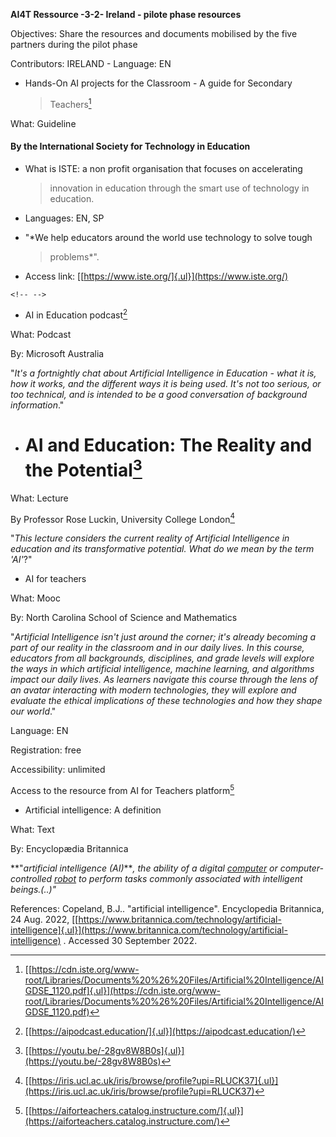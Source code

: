 **AI4T Ressource -3-2- Ireland - pilote phase resources**

Objectives: Share the resources and documents mobilised by the five
partners during the pilot phase

Contributors: IRELAND - Language: EN

-   Hands-On AI projects for the Classroom - A guide for Secondary
    > Teachers[^1]

What: Guideline

#### **By the International Society for Technology in Education**

-   What is ISTE: a non profit organisation that focuses on accelerating
    > innovation in education through the smart use of technology in
    > education.

-   Languages: EN, SP

-   "*We help educators around the world use technology to solve tough
    > problems*".

-   Access link: [[https://www.iste.org/]{.ul}](https://www.iste.org/)

```{=html}
<!-- -->
```
-   AI in Education podcast[^2]

What: Podcast

By: Microsoft Australia

"*It\'s a fortnightly chat about Artificial Intelligence in Education -
what it is, how it works, and the different ways it is being used. It\'s
not too serious, or too technical, and is intended to be a good
conversation of background information*."

-   # AI and Education: The Reality and the Potential[^3]

What: Lecture

By Professor Rose Luckin, University College London[^4]

"*This lecture considers the current reality of Artificial Intelligence
in education and its transformative potential. What do we mean by the
term \'AI\'*?"

-   AI for teachers

What: Mooc

By: North Carolina School of Science and Mathematics

"*Artificial Intelligence isn\'t just around the corner; it's already
becoming a part of our reality in the classroom and in our daily lives.
In this course, educators from all backgrounds, disciplines, and grade
levels will explore the ways in which artificial intelligence, machine
learning, and algorithms impact our daily lives. As learners navigate
this course through the lens of an avatar interacting with modern
technologies, they will explore and evaluate the ethical implications of
these technologies and how they shape our world*."

Language: EN

Registration: free

Accessibility: unlimited

Access to the resource from AI for Teachers platform[^5]

-   Artificial intelligence: A definition

What: Text

By: Encyclopædia Britannica

**"*artificial intelligence (AI)****, the ability of a digital
[computer](https://www.britannica.com/technology/computer) or
computer-controlled
[robot](https://www.britannica.com/technology/robot-technology) to
perform tasks commonly associated with intelligent beings.(..)"*

References: Copeland, B.J.. \"artificial intelligence\". Encyclopedia
Britannica, 24 Aug. 2022,
[[https://www.britannica.com/technology/artificial-intelligence]{.ul}](https://www.britannica.com/technology/artificial-intelligence)
. Accessed 30 September 2022.

[^1]: [[https://cdn.iste.org/www-root/Libraries/Documents%20%26%20Files/Artificial%20Intelligence/AIGDSE_1120.pdf]{.ul}](https://cdn.iste.org/www-root/Libraries/Documents%20%26%20Files/Artificial%20Intelligence/AIGDSE_1120.pdf)

[^2]: [[https://aipodcast.education/]{.ul}](https://aipodcast.education/)

[^3]: [[https://youtu.be/-28gv8W8B0s]{.ul}](https://youtu.be/-28gv8W8B0s)

[^4]: [[https://iris.ucl.ac.uk/iris/browse/profile?upi=RLUCK37]{.ul}](https://iris.ucl.ac.uk/iris/browse/profile?upi=RLUCK37)

[^5]: [[https://aiforteachers.catalog.instructure.com/]{.ul}](https://aiforteachers.catalog.instructure.com/)
